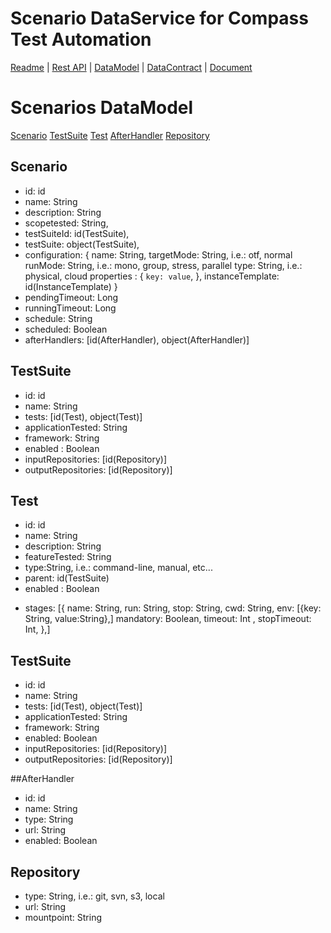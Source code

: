 # Scenario DataService for Compass Test Automation
[Readme](README.md) | [Rest API](RESTAPI.md) | [DataModel](DATAMODEL.md) | [DataContract](DATACONTRACT.md) | [Document](DOCUMENTATION.md)

# Scenarios DataModel
[Scenario](#Scenario)
[TestSuite](#TestSuite)
[Test](#Test)
[AfterHandler](#AfterHandler)
[Repository](#Repository)
<a name=Scenario></a>
## Scenario
+ id: id
+ name: String
+ description: String
+ scopetested: String,
+ testSuiteId: id(TestSuite),
+ testSuite: object(TestSuite),
+ configuration: {
    name: String,
    targetMode: String, i.e.: otf, normal
    runMode: String, i.e.: mono, group, stress, parallel
    type: String, i.e.: physical, cloud
    properties : {
      `key: value`,
    },
    instanceTemplate: id(InstanceTemplate)
  }
+ pendingTimeout: Long
+ runningTimeout: Long
+ schedule: String
+ scheduled: Boolean
+ afterHandlers: [id(AfterHandler), object(AfterHandler)]


<a name=TestSuite></a>
## TestSuite
+ id: id
+ name: String
+ tests: [id(Test), object(Test)]
+ applicationTested: String
+ framework: String
+ enabled : Boolean
+ inputRepositories: [id(Repository)]
+ outputRepositories: [id(Repository)]

<a name=Test></a>
## Test
+ id: id
+ name: String
+ description: String
+ featureTested: String
+ type:String, i.e.: command-line, manual, etc...
+ parent: id(TestSuite)
+ enabled : Boolean
- stages: [{
    name: String,
    run: String,
    stop: String,
    cwd: String,
    env: [{key: String, value:String},]
    mandatory: Boolean,
    timeout: Int ,
    stopTimeout: Int,
    },]

<a name=AfterHandler></a>
## TestSuite
+ id: id
+ name: String
+ tests: [id(Test), object(Test)]
+ applicationTested: String
+ framework: String
+ enabled: Boolean
+ inputRepositories: [id(Repository)]
+ outputRepositories: [id(Repository)]

<a name=AfterHandler></a>
##AfterHandler
+ id: id
+ name: String
+ type: String
+ url: String
+ enabled: Boolean

<a name=Repository></a>
## Repository
+ type: String, i.e.: git, svn, s3, local
+ url: String
+ mountpoint: String
